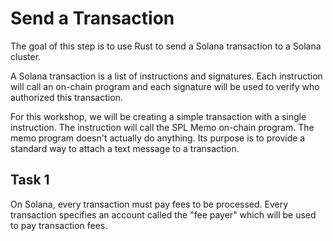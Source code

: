 # Send a Transaction

The goal of this step is to use Rust to send a Solana transaction
to a Solana cluster.

A Solana transaction is a list of instructions and signatures. Each
instruction will call an on-chain program and each signature will be
used to verify who authorized this transaction.

For this workshop, we will be creating a simple transaction with a single
instruction. The instruction will call the SPL Memo on-chain program. The
memo program doesn't actually do anything. Its purpose is to provide a
standard way to attach a text message to a transaction.

## Task 1

On Solana, every transaction must pay fees to be processed. Every
transaction specifies an account called the "fee payer" which will
be used to pay transaction fees.
